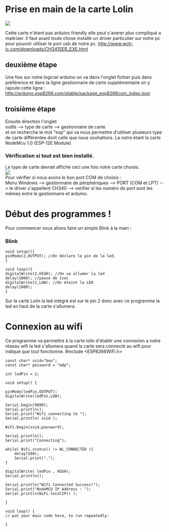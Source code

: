 # Prise en main de la carte Lolin
![](https://i.imgur.com/dkb8YUKm.jpg) <br>

Cette carte n'étant pas arduino friendly elle peut s'averer plus compliqué a maitriser. Il faut avant toute chose installé un driver particulier sur notre pc pour pouvoir utiliser le port usb de notre pc.
http://www.wch-ic.com/downloads/CH341SER_EXE.html

## deuxième étape
 
Une fois sur notre logiciel arduino on va dans l'onglet fichier puis dans préférence et dans la ligne gestionnaire de carte supplémentaire on y rajoute cette ligne : 
http://arduino.esp8266.com/stable/package_esp8266com_index.json 

## troisième étape 

Ensuite direction l'onglet <br> outils --> type de carte --> gestionnaire de carte <br> et on recherche le mot "esp" qui va nous permettre d'utiliser plusieurs type de carte différentes dont celle que nous souhaitons.
La notre étant la carte NodeMcu 1.0 (ESP-12E Module)

### Vérification si tout est bien installé. 
Le type de carte devrait affiché ceci une fois notre carte choisis. <br>
![](https://i.imgur.com/l7Suz4i.jpg) <br>
Pour vérifier si nous avons le bon port COM de choisis : <br>
Menu Windows --> gestionnaire de périphériques --> PORT (COM et LPT) --> le driver s'appellent CH340 --> verifier si les numéro de port sont les mêmes entre le gestionnaire et arduino.

# Début des programmes !
Pour commencer nous allons faire un simple Blink à la main : 
### Blink
    void setup(){
    pinMode(2,OUTPUT); //On déclare le pin de la led. 
    }
 
    void loop(){
    digitalWrite(2,HIGH); //On va allumer la led 
    delay(1000); //pause de 1sec
    digitalWrite(2,LOW); //On éteint la LED
    delay(1000);
    }   

Sur la carte Lolin la led intégré est sur le pin 2 donc avec ce programme la led en haut de la carte s'allumera. 
# Connexion au wifi 
Ce programme va permettre à la carte lolin d'établir une connexion a notre réseau wifi la led s'allumera quand la carte sera connecté au wifi pour indiqué que tout fonctionne. 
    #include <ESP8266WiFi.h>

    const char* ssid="box";
    const char* password = "mdp";

    int ledPin = 2;

    void setup() {
    
    pinMode(ledPin,OUTPUT);
    digitalWrite(ledPin,LOW);

    Serial.begin(9600);
    Serial.println();
    Serial.print("Wifi connecting to ");
    Serial.println( ssid );

    WiFi.begin(ssid,password);

    Serial.println();
    Serial.print("Connecting");

    while( WiFi.status() != WL_CONNECTED ){
        delay(500);
        Serial.print(".");        
    }

    digitalWrite( ledPin , HIGH);
    Serial.println();

    Serial.println("Wifi Connected Success!");
    Serial.print("NodeMCU IP Address : ");
    Serial.println(WiFi.localIP() );

    }

    void loop() {
    // put your main code here, to run repeatedly:

    }

